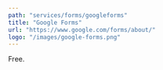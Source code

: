 ```yaml
---
path: "services/forms/googleforms"
title: "Google Forms"
url: "https://www.google.com/forms/about/"
logo: "/images/google-forms.png"
---
```


Free.
